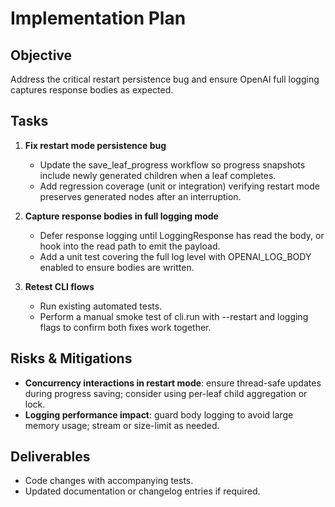 # Implementation Plan

## Objective
Address the critical restart persistence bug and ensure OpenAI full logging captures response bodies as expected.

## Tasks
1. **Fix restart mode persistence bug**  
   - Update the save_leaf_progress workflow so progress snapshots include newly generated children when a leaf completes.  
   - Add regression coverage (unit or integration) verifying restart mode preserves generated nodes after an interruption.

2. **Capture response bodies in full logging mode**  
   - Defer response logging until LoggingResponse has read the body, or hook into the read path to emit the payload.  
   - Add a unit test covering the full log level with OPENAI_LOG_BODY enabled to ensure bodies are written.

3. **Retest CLI flows**  
   - Run existing automated tests.  
   - Perform a manual smoke test of cli.run with --restart and logging flags to confirm both fixes work together.

## Risks & Mitigations
- **Concurrency interactions in restart mode**: ensure thread-safe updates during progress saving; consider using per-leaf child aggregation or lock.  
- **Logging performance impact**: guard body logging to avoid large memory usage; stream or size-limit as needed.

## Deliverables
- Code changes with accompanying tests.  
- Updated documentation or changelog entries if required.
